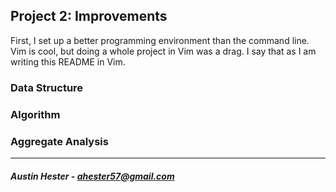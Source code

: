 
## Project 2: Improvements

First, I set up a better programming environment than the command line. Vim is cool, but doing a whole project in Vim was a drag. I say that as I am writing this README in Vim.

### Data Structure


### Algorithm


### Aggregate Analysis


----

##### Austin Hester - ahester57@gmail.com

